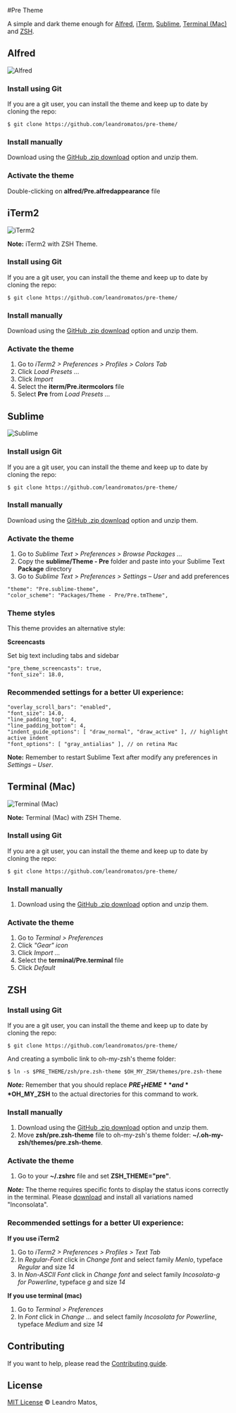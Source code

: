 #Pre Theme

A simple and dark theme enough for [Alfred](#alfred), [iTerm](#iterm), [Sublime](#sublime), [Terminal (Mac)](#terminal) and [ZSH](#zsh).

## Alfred<a id="alfred"></a>

![Alfred](https://raw.githubusercontent.com/leandromatos/pre-theme/gh-pages/assets/image/screenshots/alfred.png)

### Install using Git

If you are a git user, you can install the theme and keep up to date by cloning the repo:

```
$ git clone https://github.com/leandromatos/pre-theme/
```

### Install manually

Download using the [GitHub .zip download](https://github.com/leandromatos/pre-theme/archive/master.zip) option and unzip them.

### Activate the theme

Double-clicking on **alfred/Pre.alfredappearance** file

## iTerm2<a id="iterm"></a>

![iTerm2](https://raw.githubusercontent.com/leandromatos/pre-theme/gh-pages/assets/image/screenshots/iterm2-with-zsh-theme.png)

**Note:** iTerm2 with ZSH Theme.

### Install using Git

If you are a git user, you can install the theme and keep up to date by cloning the repo:

```
$ git clone https://github.com/leandromatos/pre-theme/
```

### Install manually

Download using the [GitHub .zip download](https://github.com/leandromatos/pre-theme/archive/master.zip) option and unzip them.

### Activate the theme

1. Go to *iTerm2 > Preferences > Profiles > Colors Tab*
2. Click *Load Presets …*
3. Click *Import*
4. Select the **iterm/Pre.itermcolors** file
5. Select **Pre** from *Load Presets …*

## Sublime<a id="sublime"></a>

![Sublime](https://raw.githubusercontent.com/leandromatos/pre-theme/gh-pages/assets/image/screenshots/sublime.png)

### Install usign Git

If you are a git user, you can install the theme and keep up to date by cloning the repo:

```
$ git clone https://github.com/leandromatos/pre-theme/
```

### Install manually

Download using the [GitHub .zip download](https://github.com/leandromatos/pre-theme/archive/master.zip) option and unzip them.

### Activate the theme

1. Go to *Sublime Text > Preferences > Browse Packages …*
2. Copy the **sublime/Theme - Pre** folder and paste into your Sublime Text **Package** directory
3. Go to *Sublime Text > Preferences > Settings – User* and add preferences

```
"theme": "Pre.sublime-theme",
"color_scheme": "Packages/Theme - Pre/Pre.tmTheme",
```

### Theme styles

This theme provides an alternative style:

**Screencasts**

Set big text including tabs and sidebar

```
"pre_theme_screencasts": true,
"font_size": 18.0,
```

### Recommended settings for a better UI experience:

```
"overlay_scroll_bars": "enabled",
"font_size": 14.0,
"line_padding_top": 4,
"line_padding_bottom": 4,
"indent_guide_options": [ "draw_normal", "draw_active" ], // highlight active indent
"font_options": [ "gray_antialias" ], // on retina Mac
```

**Note:** Remember to restart Sublime Text after modify any preferences in *Settings – User*.


## Terminal (Mac)<a id="terminal"></a>

![Terminal (Mac)](https://raw.githubusercontent.com/leandromatos/pre-theme/gh-pages/assets/image/screenshots/terminal-with-zsh-theme.png)

**Note:** Terminal (Mac) with ZSH Theme.

### Install using Git

If you are a git user, you can install the theme and keep up to date by cloning the repo:

```
$ git clone https://github.com/leandromatos/pre-theme/
```

### Install manually

1. Download using the [GitHub .zip download](https://github.com/leandromatos/pre-theme/archive/master.zip) option and unzip them.

### Activate the theme

1. Go to *Terminal > Preferences*
2. Click *"Gear" icon*
3. Click *Import …*
4. Select the **terminal/Pre.terminal** file
5. Click *Default*

## ZSH<a id="zsh"></a>

### Install using Git

If you are a git user, you can install the theme and keep up to date by cloning the repo:

```
$ git clone https://github.com/leandromatos/pre-theme/
```
And creating a symbolic link to oh-my-zsh's theme folder:

```
$ ln -s $PRE_THEME/zsh/pre.zsh-theme $OH_MY_ZSH/themes/pre.zsh-theme
```
***Note:*** Remember that you should replace **$PRE_THEME** and **$OH_MY_ZSH** to the actual directories for this command to work.

### Install manually

1. Download using the [GitHub .zip download](https://github.com/leandromatos/pre-theme/archive/master.zip) option and unzip them.
2. Move **zsh/pre.zsh-theme** file to oh-my-zsh's theme folder: **~/.oh-my-zsh/themes/pre.zsh-theme**.

### Activate the theme

1. Go to your **~/.zshrc** file and set **ZSH_THEME="pre"**.

***Note:*** The theme requires specific fonts to display the status icons correctly in the terminal. Please [download](https://github.com/powerline/fonts) and install all variations named "Inconsolata".

### Recommended settings for a better UI experience:

**If you use iTerm2**

1. Go to *iTerm2 > Preferences > Profiles > Text Tab*
2. In *Regular-Font* click in *Change font* and select family *Menlo*, typeface *Regular* and size *14*
3. In *Non-ASCII Font* click in *Change font* and select family *Incosolata-g for Powerline*, typeface *g* and size *14*

**If you use terminal (mac)**

1. Go to *Terminal > Preferences*
2. In *Font* click in *Change …* and select family *Incosolata for Powerline*, typeface *Medium* and size *14*

## Contributing

If you want to help, please read the [Contributing guide](https://github.com/leandromatos/pre-theme/blob/master/CONTRIBUTING.md).

## License

[MIT License](http://leandromatos.mit-license.org/) © Leandro Matos,